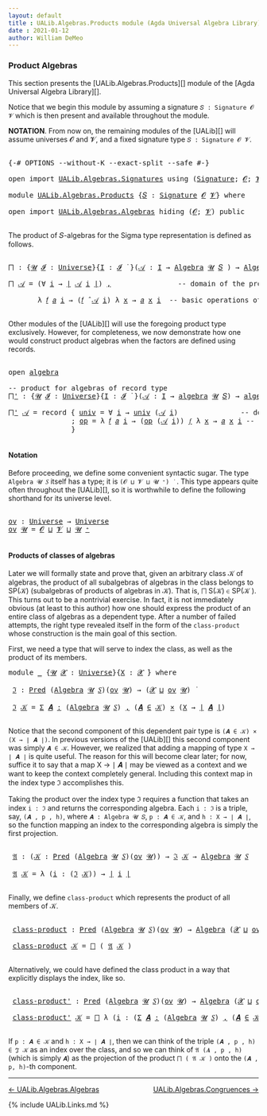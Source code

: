 ```yaml
---
layout: default
title : UALib.Algebras.Products module (Agda Universal Algebra Library)
date : 2021-01-12
author: William DeMeo
---
```



### <a id="product-algebras">Product Algebras</a>

This section presents the [UALib.Algebras.Products][] module of the [Agda Universal Algebra Library][].

Notice that we begin this module by assuming a signature `𝑆 : Signature 𝓞 𝓥` which is then present and available throughout the module.

**NOTATION**.  From now on, the remaining modules of the [UALib][] will assume universes 𝓞 and 𝓥, and a fixed signature type `𝑆 : Signature 𝓞 𝓥`.

<pre class="Agda">

<a id="593" class="Symbol">{-#</a> <a id="597" class="Keyword">OPTIONS</a> <a id="605" class="Pragma">--without-K</a> <a id="617" class="Pragma">--exact-split</a> <a id="631" class="Pragma">--safe</a> <a id="638" class="Symbol">#-}</a>

<a id="643" class="Keyword">open</a> <a id="648" class="Keyword">import</a> <a id="655" href="UALib.Algebras.Signatures.html" class="Module">UALib.Algebras.Signatures</a> <a id="681" class="Keyword">using</a> <a id="687" class="Symbol">(</a><a id="688" href="UALib.Algebras.Signatures.html#1377" class="Function">Signature</a><a id="697" class="Symbol">;</a> <a id="699" href="universes.html#613" class="Generalizable">𝓞</a><a id="700" class="Symbol">;</a> <a id="702" href="universes.html#617" class="Generalizable">𝓥</a><a id="703" class="Symbol">)</a>

<a id="706" class="Keyword">module</a> <a id="713" href="UALib.Algebras.Products.html" class="Module">UALib.Algebras.Products</a> <a id="737" class="Symbol">{</a><a id="738" href="UALib.Algebras.Products.html#738" class="Bound">𝑆</a> <a id="740" class="Symbol">:</a> <a id="742" href="UALib.Algebras.Signatures.html#1377" class="Function">Signature</a> <a id="752" href="universes.html#613" class="Generalizable">𝓞</a> <a id="754" href="universes.html#617" class="Generalizable">𝓥</a><a id="755" class="Symbol">}</a> <a id="757" class="Keyword">where</a>

<a id="764" class="Keyword">open</a> <a id="769" class="Keyword">import</a> <a id="776" href="UALib.Algebras.Algebras.html" class="Module">UALib.Algebras.Algebras</a> <a id="800" class="Keyword">hiding</a> <a id="807" class="Symbol">(</a><a id="808" href="universes.html#613" class="Generalizable">𝓞</a><a id="809" class="Symbol">;</a> <a id="811" href="universes.html#617" class="Generalizable">𝓥</a><a id="812" class="Symbol">)</a> <a id="814" class="Keyword">public</a>

</pre>

The product of 𝑆-algebras for the Sigma type representation is defined as follows.

<pre class="Agda">

<a id="⨅"></a><a id="932" href="UALib.Algebras.Products.html#932" class="Function">⨅</a> <a id="934" class="Symbol">:</a> <a id="936" class="Symbol">{</a><a id="937" href="UALib.Algebras.Products.html#937" class="Bound">𝓤</a> <a id="939" href="UALib.Algebras.Products.html#939" class="Bound">𝓘</a> <a id="941" class="Symbol">:</a> <a id="943" href="universes.html#551" class="Postulate">Universe</a><a id="951" class="Symbol">}{</a><a id="953" href="UALib.Algebras.Products.html#953" class="Bound">I</a> <a id="955" class="Symbol">:</a> <a id="957" href="UALib.Algebras.Products.html#939" class="Bound">𝓘</a> <a id="959" href="universes.html#758" class="Function Operator">̇</a> <a id="961" class="Symbol">}(</a><a id="963" href="UALib.Algebras.Products.html#963" class="Bound">𝒜</a> <a id="965" class="Symbol">:</a> <a id="967" href="UALib.Algebras.Products.html#953" class="Bound">I</a> <a id="969" class="Symbol">→</a> <a id="971" href="UALib.Algebras.Algebras.html#771" class="Function">Algebra</a> <a id="979" href="UALib.Algebras.Products.html#937" class="Bound">𝓤</a> <a id="981" href="UALib.Algebras.Products.html#738" class="Bound">𝑆</a> <a id="983" class="Symbol">)</a> <a id="985" class="Symbol">→</a> <a id="987" href="UALib.Algebras.Algebras.html#771" class="Function">Algebra</a> <a id="995" class="Symbol">(</a><a id="996" href="UALib.Algebras.Products.html#939" class="Bound">𝓘</a> <a id="998" href="Agda.Primitive.html#636" class="Primitive Operator">⊔</a> <a id="1000" href="UALib.Algebras.Products.html#937" class="Bound">𝓤</a><a id="1001" class="Symbol">)</a> <a id="1003" href="UALib.Algebras.Products.html#738" class="Bound">𝑆</a>

<a id="1006" href="UALib.Algebras.Products.html#932" class="Function">⨅</a> <a id="1008" href="UALib.Algebras.Products.html#1008" class="Bound">𝒜</a> <a id="1010" class="Symbol">=</a> <a id="1012" class="Symbol">(∀</a> <a id="1015" href="UALib.Algebras.Products.html#1015" class="Bound">i</a> <a id="1017" class="Symbol">→</a> <a id="1019" href="UALib.Prelude.Preliminaries.html#11658" class="Function Operator">∣</a> <a id="1021" href="UALib.Algebras.Products.html#1008" class="Bound">𝒜</a> <a id="1023" href="UALib.Algebras.Products.html#1015" class="Bound">i</a> <a id="1025" href="UALib.Prelude.Preliminaries.html#11658" class="Function Operator">∣</a><a id="1026" class="Symbol">)</a> <a id="1028" href="MGS-MLTT.html#2929" class="InductiveConstructor Operator">,</a>                <a id="1045" class="Comment">-- domain of the product algebra</a>

       <a id="1086" class="Symbol">λ</a> <a id="1088" href="UALib.Algebras.Products.html#1088" class="Bound">𝑓</a> <a id="1090" href="UALib.Algebras.Products.html#1090" class="Bound">𝑎</a> <a id="1092" href="UALib.Algebras.Products.html#1092" class="Bound">i</a> <a id="1094" class="Symbol">→</a> <a id="1096" class="Symbol">(</a><a id="1097" href="UALib.Algebras.Products.html#1088" class="Bound">𝑓</a> <a id="1099" href="UALib.Algebras.Algebras.html#2921" class="Function Operator">̂</a> <a id="1101" href="UALib.Algebras.Products.html#1008" class="Bound">𝒜</a> <a id="1103" href="UALib.Algebras.Products.html#1092" class="Bound">i</a><a id="1104" class="Symbol">)</a> <a id="1106" class="Symbol">λ</a> <a id="1108" href="UALib.Algebras.Products.html#1108" class="Bound">x</a> <a id="1110" class="Symbol">→</a> <a id="1112" href="UALib.Algebras.Products.html#1090" class="Bound">𝑎</a> <a id="1114" href="UALib.Algebras.Products.html#1108" class="Bound">x</a> <a id="1116" href="UALib.Algebras.Products.html#1092" class="Bound">i</a>  <a id="1119" class="Comment">-- basic operations of the product algebra</a>

</pre>

Other modules of the [UALib][] will use the foregoing product type exclusively.  However, for completeness, we now demonstrate how one would construct product algebras when the factors are defined using records.

<pre class="Agda">

<a id="1402" class="Keyword">open</a> <a id="1407" href="UALib.Algebras.Algebras.html#1927" class="Module">algebra</a>

<a id="1416" class="Comment">-- product for algebras of record type</a>
<a id="⨅&#39;"></a><a id="1455" href="UALib.Algebras.Products.html#1455" class="Function">⨅&#39;</a> <a id="1458" class="Symbol">:</a> <a id="1460" class="Symbol">{</a><a id="1461" href="UALib.Algebras.Products.html#1461" class="Bound">𝓤</a> <a id="1463" href="UALib.Algebras.Products.html#1463" class="Bound">𝓘</a> <a id="1465" class="Symbol">:</a> <a id="1467" href="universes.html#551" class="Postulate">Universe</a><a id="1475" class="Symbol">}{</a><a id="1477" href="UALib.Algebras.Products.html#1477" class="Bound">I</a> <a id="1479" class="Symbol">:</a> <a id="1481" href="UALib.Algebras.Products.html#1463" class="Bound">𝓘</a> <a id="1483" href="universes.html#758" class="Function Operator">̇</a> <a id="1485" class="Symbol">}(</a><a id="1487" href="UALib.Algebras.Products.html#1487" class="Bound">𝒜</a> <a id="1489" class="Symbol">:</a> <a id="1491" href="UALib.Algebras.Products.html#1477" class="Bound">I</a> <a id="1493" class="Symbol">→</a> <a id="1495" href="UALib.Algebras.Algebras.html#1927" class="Record">algebra</a> <a id="1503" href="UALib.Algebras.Products.html#1461" class="Bound">𝓤</a> <a id="1505" href="UALib.Algebras.Products.html#738" class="Bound">𝑆</a><a id="1506" class="Symbol">)</a> <a id="1508" class="Symbol">→</a> <a id="1510" href="UALib.Algebras.Algebras.html#1927" class="Record">algebra</a> <a id="1518" class="Symbol">(</a><a id="1519" href="UALib.Algebras.Products.html#1463" class="Bound">𝓘</a> <a id="1521" href="Agda.Primitive.html#636" class="Primitive Operator">⊔</a> <a id="1523" href="UALib.Algebras.Products.html#1461" class="Bound">𝓤</a><a id="1524" class="Symbol">)</a> <a id="1526" href="UALib.Algebras.Products.html#738" class="Bound">𝑆</a>

<a id="1529" href="UALib.Algebras.Products.html#1455" class="Function">⨅&#39;</a> <a id="1532" href="UALib.Algebras.Products.html#1532" class="Bound">𝒜</a> <a id="1534" class="Symbol">=</a> <a id="1536" class="Keyword">record</a> <a id="1543" class="Symbol">{</a> <a id="1545" href="UALib.Algebras.Algebras.html#2025" class="Field">univ</a> <a id="1550" class="Symbol">=</a> <a id="1552" class="Symbol">∀</a> <a id="1554" href="UALib.Algebras.Products.html#1554" class="Bound">i</a> <a id="1556" class="Symbol">→</a> <a id="1558" href="UALib.Algebras.Algebras.html#2025" class="Field">univ</a> <a id="1563" class="Symbol">(</a><a id="1564" href="UALib.Algebras.Products.html#1532" class="Bound">𝒜</a> <a id="1566" href="UALib.Algebras.Products.html#1554" class="Bound">i</a><a id="1567" class="Symbol">)</a>               <a id="1583" class="Comment">-- domain</a>
               <a id="1608" class="Symbol">;</a> <a id="1610" href="UALib.Algebras.Algebras.html#2039" class="Field">op</a> <a id="1613" class="Symbol">=</a> <a id="1615" class="Symbol">λ</a> <a id="1617" href="UALib.Algebras.Products.html#1617" class="Bound">𝑓</a> <a id="1619" href="UALib.Algebras.Products.html#1619" class="Bound">𝑎</a> <a id="1621" href="UALib.Algebras.Products.html#1621" class="Bound">i</a> <a id="1623" class="Symbol">→</a> <a id="1625" class="Symbol">(</a><a id="1626" href="UALib.Algebras.Algebras.html#2039" class="Field">op</a> <a id="1629" class="Symbol">(</a><a id="1630" href="UALib.Algebras.Products.html#1532" class="Bound">𝒜</a> <a id="1632" href="UALib.Algebras.Products.html#1621" class="Bound">i</a><a id="1633" class="Symbol">))</a> <a id="1636" href="UALib.Algebras.Products.html#1617" class="Bound">𝑓</a> <a id="1638" class="Symbol">λ</a> <a id="1640" href="UALib.Algebras.Products.html#1640" class="Bound">x</a> <a id="1642" class="Symbol">→</a> <a id="1644" href="UALib.Algebras.Products.html#1619" class="Bound">𝑎</a> <a id="1646" href="UALib.Algebras.Products.html#1640" class="Bound">x</a> <a id="1648" href="UALib.Algebras.Products.html#1621" class="Bound">i</a> <a id="1650" class="Comment">-- basic operations</a>
               <a id="1685" class="Symbol">}</a>

</pre>



#### <a id="notation">Notation</a>

Before proceeding, we define some convenient syntactic sugar. The type `Algebra 𝓤 𝑆` itself has a type; it is `(𝓞 ⊔ 𝓥 ⊔ 𝓤 ⁺) ̇` &nbsp;. This type appears quite often throughout the [UALib][], so it is worthwhile to define the following shorthand for its universe level.

<pre class="Agda">

<a id="ov"></a><a id="2023" href="UALib.Algebras.Products.html#2023" class="Function">ov</a> <a id="2026" class="Symbol">:</a> <a id="2028" href="universes.html#551" class="Postulate">Universe</a> <a id="2037" class="Symbol">→</a> <a id="2039" href="universes.html#551" class="Postulate">Universe</a>
<a id="2048" href="UALib.Algebras.Products.html#2023" class="Function">ov</a> <a id="2051" href="UALib.Algebras.Products.html#2051" class="Bound">𝓤</a> <a id="2053" class="Symbol">=</a> <a id="2055" href="UALib.Algebras.Products.html#752" class="Bound">𝓞</a> <a id="2057" href="Agda.Primitive.html#636" class="Primitive Operator">⊔</a> <a id="2059" href="UALib.Algebras.Products.html#754" class="Bound">𝓥</a> <a id="2061" href="Agda.Primitive.html#636" class="Primitive Operator">⊔</a> <a id="2063" href="UALib.Algebras.Products.html#2051" class="Bound">𝓤</a> <a id="2065" href="universes.html#527" class="Primitive Operator">⁺</a>

</pre>



#### <a id="products-of-classes-of-algebras">Products of classes of algebras</a>

Later we will formally state and prove that, given an arbitrary class 𝒦 of algebras, the product of all subalgebras of algebras in the class belongs to SP(𝒦) (subalgebras of products of algebras in 𝒦). That is, ⨅ S(𝒦) ∈ SP(𝒦 ). This turns out to be a nontrivial exercise. In fact, it is not immediately obvious (at least to this author) how one should express the product of an entire class of algebras as a dependent type. After a number of failed attempts, the right type revealed itself in the form of the `class-product` whose construction is the main goal of this section.

First, we need a type that will serve to index the class, as well as the product of its members.

<pre class="Agda">
<a id="2854" class="Keyword">module</a> <a id="2861" href="UALib.Algebras.Products.html#2861" class="Module">_</a> <a id="2863" class="Symbol">{</a><a id="2864" href="UALib.Algebras.Products.html#2864" class="Bound">𝓤</a> <a id="2866" href="UALib.Algebras.Products.html#2866" class="Bound">𝓧</a> <a id="2868" class="Symbol">:</a> <a id="2870" href="universes.html#551" class="Postulate">Universe</a><a id="2878" class="Symbol">}{</a><a id="2880" href="UALib.Algebras.Products.html#2880" class="Bound">X</a> <a id="2882" class="Symbol">:</a> <a id="2884" href="UALib.Algebras.Products.html#2866" class="Bound">𝓧</a> <a id="2886" href="universes.html#758" class="Function Operator">̇</a><a id="2887" class="Symbol">}</a> <a id="2889" class="Keyword">where</a>

 <a id="2897" href="UALib.Algebras.Products.html#2897" class="Function">ℑ</a> <a id="2899" class="Symbol">:</a> <a id="2901" href="UALib.Relations.Unary.html#1071" class="Function">Pred</a> <a id="2906" class="Symbol">(</a><a id="2907" href="UALib.Algebras.Algebras.html#771" class="Function">Algebra</a> <a id="2915" href="UALib.Algebras.Products.html#2864" class="Bound">𝓤</a> <a id="2917" href="UALib.Algebras.Products.html#738" class="Bound">𝑆</a><a id="2918" class="Symbol">)(</a><a id="2920" href="UALib.Algebras.Products.html#2023" class="Function">ov</a> <a id="2923" href="UALib.Algebras.Products.html#2864" class="Bound">𝓤</a><a id="2924" class="Symbol">)</a> <a id="2926" class="Symbol">→</a> <a id="2928" class="Symbol">(</a><a id="2929" href="UALib.Algebras.Products.html#2866" class="Bound">𝓧</a> <a id="2931" href="Agda.Primitive.html#636" class="Primitive Operator">⊔</a> <a id="2933" href="UALib.Algebras.Products.html#2023" class="Function">ov</a> <a id="2936" href="UALib.Algebras.Products.html#2864" class="Bound">𝓤</a><a id="2937" class="Symbol">)</a> <a id="2939" href="universes.html#758" class="Function Operator">̇</a>

 <a id="2943" href="UALib.Algebras.Products.html#2897" class="Function">ℑ</a> <a id="2945" href="UALib.Algebras.Products.html#2945" class="Bound">𝒦</a> <a id="2947" class="Symbol">=</a> <a id="2949" href="MGS-MLTT.html#3074" class="Function">Σ</a> <a id="2951" href="UALib.Algebras.Products.html#2951" class="Bound">𝑨</a> <a id="2953" href="MGS-MLTT.html#3074" class="Function">꞉</a> <a id="2955" class="Symbol">(</a><a id="2956" href="UALib.Algebras.Algebras.html#771" class="Function">Algebra</a> <a id="2964" href="UALib.Algebras.Products.html#2864" class="Bound">𝓤</a> <a id="2966" href="UALib.Algebras.Products.html#738" class="Bound">𝑆</a><a id="2967" class="Symbol">)</a> <a id="2969" href="MGS-MLTT.html#3074" class="Function">,</a> <a id="2971" class="Symbol">(</a><a id="2972" href="UALib.Algebras.Products.html#2951" class="Bound">𝑨</a> <a id="2974" href="UALib.Relations.Unary.html#2733" class="Function Operator">∈</a> <a id="2976" href="UALib.Algebras.Products.html#2945" class="Bound">𝒦</a><a id="2977" class="Symbol">)</a> <a id="2979" href="MGS-MLTT.html#3515" class="Function Operator">×</a> <a id="2981" class="Symbol">(</a><a id="2982" href="UALib.Algebras.Products.html#2880" class="Bound">X</a> <a id="2984" class="Symbol">→</a> <a id="2986" href="UALib.Prelude.Preliminaries.html#11658" class="Function Operator">∣</a> <a id="2988" href="UALib.Algebras.Products.html#2951" class="Bound">𝑨</a> <a id="2990" href="UALib.Prelude.Preliminaries.html#11658" class="Function Operator">∣</a><a id="2991" class="Symbol">)</a>

</pre>

Notice that the second component of this dependent pair type is `(𝑨 ∈ 𝒦) × (X → ∣ 𝑨 ∣)`.  In previous versions of the [UALib][] this second component was simply `𝑨 ∈ 𝒦`.  However, we realized that adding a mapping of type `X → ∣ 𝑨 ∣` is quite useful.  The reason for this will become clear later; for now, suffice it to say that a map X → ∣ 𝑨 ∣ may be viewed as a context and we want to keep the context completely general.  Including this context map in the index type ℑ accomplishes this.

Taking the product over the index type ℑ requires a function that takes an index `i : ℑ` and returns the corresponding algebra.  Each `i : ℑ` is a triple, say, `(𝑨 , p , h)`, where `𝑨 : Algebra 𝓤 𝑆`, `p : 𝑨 ∈ 𝒦`, and `h : X → ∣ 𝑨 ∣`, so the function mapping an index to the corresponding algebra is simply the first projection.

<pre class="Agda">

 <a id="3842" href="UALib.Algebras.Products.html#3842" class="Function">𝔄</a> <a id="3844" class="Symbol">:</a> <a id="3846" class="Symbol">(</a><a id="3847" href="UALib.Algebras.Products.html#3847" class="Bound">𝒦</a> <a id="3849" class="Symbol">:</a> <a id="3851" href="UALib.Relations.Unary.html#1071" class="Function">Pred</a> <a id="3856" class="Symbol">(</a><a id="3857" href="UALib.Algebras.Algebras.html#771" class="Function">Algebra</a> <a id="3865" href="UALib.Algebras.Products.html#2864" class="Bound">𝓤</a> <a id="3867" href="UALib.Algebras.Products.html#738" class="Bound">𝑆</a><a id="3868" class="Symbol">)(</a><a id="3870" href="UALib.Algebras.Products.html#2023" class="Function">ov</a> <a id="3873" href="UALib.Algebras.Products.html#2864" class="Bound">𝓤</a><a id="3874" class="Symbol">))</a> <a id="3877" class="Symbol">→</a> <a id="3879" href="UALib.Algebras.Products.html#2897" class="Function">ℑ</a> <a id="3881" href="UALib.Algebras.Products.html#3847" class="Bound">𝒦</a> <a id="3883" class="Symbol">→</a> <a id="3885" href="UALib.Algebras.Algebras.html#771" class="Function">Algebra</a> <a id="3893" href="UALib.Algebras.Products.html#2864" class="Bound">𝓤</a> <a id="3895" href="UALib.Algebras.Products.html#738" class="Bound">𝑆</a>

 <a id="3899" href="UALib.Algebras.Products.html#3842" class="Function">𝔄</a> <a id="3901" href="UALib.Algebras.Products.html#3901" class="Bound">𝒦</a> <a id="3903" class="Symbol">=</a> <a id="3905" class="Symbol">λ</a> <a id="3907" class="Symbol">(</a><a id="3908" href="UALib.Algebras.Products.html#3908" class="Bound">i</a> <a id="3910" class="Symbol">:</a> <a id="3912" class="Symbol">(</a><a id="3913" href="UALib.Algebras.Products.html#2897" class="Function">ℑ</a> <a id="3915" href="UALib.Algebras.Products.html#3901" class="Bound">𝒦</a><a id="3916" class="Symbol">))</a> <a id="3919" class="Symbol">→</a> <a id="3921" href="UALib.Prelude.Preliminaries.html#11658" class="Function Operator">∣</a> <a id="3923" href="UALib.Algebras.Products.html#3908" class="Bound">i</a> <a id="3925" href="UALib.Prelude.Preliminaries.html#11658" class="Function Operator">∣</a>

</pre>

Finally, we define `class-product` which represents the product of all members of 𝒦.

<pre class="Agda">

 <a id="4041" href="UALib.Algebras.Products.html#4041" class="Function">class-product</a> <a id="4055" class="Symbol">:</a> <a id="4057" href="UALib.Relations.Unary.html#1071" class="Function">Pred</a> <a id="4062" class="Symbol">(</a><a id="4063" href="UALib.Algebras.Algebras.html#771" class="Function">Algebra</a> <a id="4071" href="UALib.Algebras.Products.html#2864" class="Bound">𝓤</a> <a id="4073" href="UALib.Algebras.Products.html#738" class="Bound">𝑆</a><a id="4074" class="Symbol">)(</a><a id="4076" href="UALib.Algebras.Products.html#2023" class="Function">ov</a> <a id="4079" href="UALib.Algebras.Products.html#2864" class="Bound">𝓤</a><a id="4080" class="Symbol">)</a> <a id="4082" class="Symbol">→</a> <a id="4084" href="UALib.Algebras.Algebras.html#771" class="Function">Algebra</a> <a id="4092" class="Symbol">(</a><a id="4093" href="UALib.Algebras.Products.html#2866" class="Bound">𝓧</a> <a id="4095" href="Agda.Primitive.html#636" class="Primitive Operator">⊔</a> <a id="4097" href="UALib.Algebras.Products.html#2023" class="Function">ov</a> <a id="4100" href="UALib.Algebras.Products.html#2864" class="Bound">𝓤</a><a id="4101" class="Symbol">)</a> <a id="4103" href="UALib.Algebras.Products.html#738" class="Bound">𝑆</a>

 <a id="4107" href="UALib.Algebras.Products.html#4041" class="Function">class-product</a> <a id="4121" href="UALib.Algebras.Products.html#4121" class="Bound">𝒦</a> <a id="4123" class="Symbol">=</a> <a id="4125" href="UALib.Algebras.Products.html#932" class="Function">⨅</a> <a id="4127" class="Symbol">(</a> <a id="4129" href="UALib.Algebras.Products.html#3842" class="Function">𝔄</a> <a id="4131" href="UALib.Algebras.Products.html#4121" class="Bound">𝒦</a> <a id="4133" class="Symbol">)</a>

</pre>

Alternatively, we could have defined the class product in a way that explicitly displays the index, like so.

<pre class="Agda">

 <a id="4273" href="UALib.Algebras.Products.html#4273" class="Function">class-product&#39;</a> <a id="4288" class="Symbol">:</a> <a id="4290" href="UALib.Relations.Unary.html#1071" class="Function">Pred</a> <a id="4295" class="Symbol">(</a><a id="4296" href="UALib.Algebras.Algebras.html#771" class="Function">Algebra</a> <a id="4304" href="UALib.Algebras.Products.html#2864" class="Bound">𝓤</a> <a id="4306" href="UALib.Algebras.Products.html#738" class="Bound">𝑆</a><a id="4307" class="Symbol">)(</a><a id="4309" href="UALib.Algebras.Products.html#2023" class="Function">ov</a> <a id="4312" href="UALib.Algebras.Products.html#2864" class="Bound">𝓤</a><a id="4313" class="Symbol">)</a> <a id="4315" class="Symbol">→</a> <a id="4317" href="UALib.Algebras.Algebras.html#771" class="Function">Algebra</a> <a id="4325" class="Symbol">(</a><a id="4326" href="UALib.Algebras.Products.html#2866" class="Bound">𝓧</a> <a id="4328" href="Agda.Primitive.html#636" class="Primitive Operator">⊔</a> <a id="4330" href="UALib.Algebras.Products.html#2023" class="Function">ov</a> <a id="4333" href="UALib.Algebras.Products.html#2864" class="Bound">𝓤</a><a id="4334" class="Symbol">)</a> <a id="4336" href="UALib.Algebras.Products.html#738" class="Bound">𝑆</a>

 <a id="4340" href="UALib.Algebras.Products.html#4273" class="Function">class-product&#39;</a> <a id="4355" href="UALib.Algebras.Products.html#4355" class="Bound">𝒦</a> <a id="4357" class="Symbol">=</a> <a id="4359" href="UALib.Algebras.Products.html#932" class="Function">⨅</a> <a id="4361" class="Symbol">λ</a> <a id="4363" class="Symbol">(</a><a id="4364" href="UALib.Algebras.Products.html#4364" class="Bound">i</a> <a id="4366" class="Symbol">:</a> <a id="4368" class="Symbol">(</a><a id="4369" href="MGS-MLTT.html#3074" class="Function">Σ</a> <a id="4371" href="UALib.Algebras.Products.html#4371" class="Bound">𝑨</a> <a id="4373" href="MGS-MLTT.html#3074" class="Function">꞉</a> <a id="4375" class="Symbol">(</a><a id="4376" href="UALib.Algebras.Algebras.html#771" class="Function">Algebra</a> <a id="4384" href="UALib.Algebras.Products.html#2864" class="Bound">𝓤</a> <a id="4386" href="UALib.Algebras.Products.html#738" class="Bound">𝑆</a><a id="4387" class="Symbol">)</a> <a id="4389" href="MGS-MLTT.html#3074" class="Function">,</a> <a id="4391" class="Symbol">(</a><a id="4392" href="UALib.Algebras.Products.html#4371" class="Bound">𝑨</a> <a id="4394" href="UALib.Relations.Unary.html#2733" class="Function Operator">∈</a> <a id="4396" href="UALib.Algebras.Products.html#4355" class="Bound">𝒦</a><a id="4397" class="Symbol">)</a> <a id="4399" href="MGS-MLTT.html#3515" class="Function Operator">×</a> <a id="4401" class="Symbol">(</a><a id="4402" href="UALib.Algebras.Products.html#2880" class="Bound">X</a> <a id="4404" class="Symbol">→</a> <a id="4406" href="UALib.Prelude.Preliminaries.html#11658" class="Function Operator">∣</a> <a id="4408" href="UALib.Algebras.Products.html#4371" class="Bound">𝑨</a> <a id="4410" href="UALib.Prelude.Preliminaries.html#11658" class="Function Operator">∣</a><a id="4411" class="Symbol">)))</a> <a id="4415" class="Symbol">→</a> <a id="4417" href="UALib.Prelude.Preliminaries.html#11658" class="Function Operator">∣</a> <a id="4419" href="UALib.Algebras.Products.html#4364" class="Bound">i</a> <a id="4421" href="UALib.Prelude.Preliminaries.html#11658" class="Function Operator">∣</a>

</pre>

If `p : 𝑨 ∈ 𝒦` and `h : X → ∣ 𝑨 ∣`, then we can think of the triple `(𝑨 , p , h) ∈ ℑ 𝒦` as an index over the class, and so we can think of `𝔄 (𝑨 , p , h)` (which is simply `𝑨`) as the projection of the product `⨅ ( 𝔄 𝒦 )` onto the `(𝑨 , p, h)`-th component.





-----------------------

[← UALib.Algebras.Algebras](UALib.Algebras.Algebras.html)
<span style="float:right;">[UALib.Algebras.Congruences →](UALib.Algebras.Congruences.html)</span>

{% include UALib.Links.md %}
